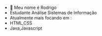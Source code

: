 - 👋 Meu nome é Rodrigo
- Estudante Análise Sistemas de Informação
- Atualmente mais focando em :
- HTML,CSS
- Java,Javascript
